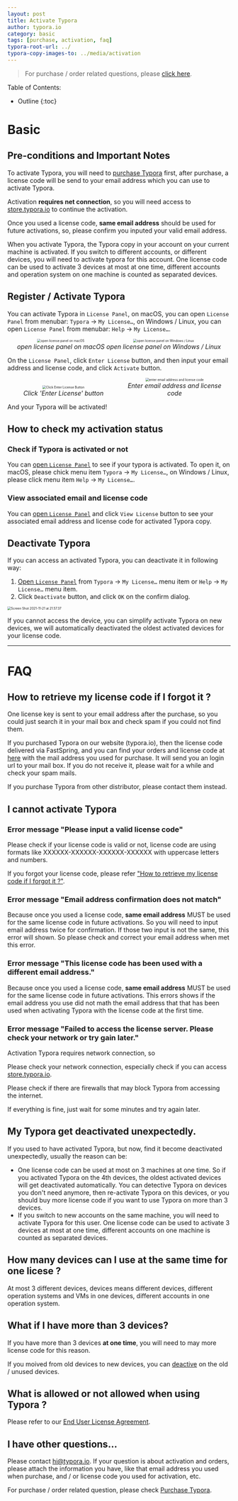```yaml
---
layout: post
title: Activate Typora
author: typora.io
category: basic
tags: [purchase, activation, faq]
typora-root-url: ../
typora-copy-images-to: ../media/activation
---
```


> For purchase / order related questions, please [click here](/purchase).

Table of Contents:


* Outline
{:toc}

# Basic

## Pre-conditions and Important Notes

To activate Typora, you will need to [purchase Typora](https://store.typora.io/) first, after purchase, a license code will be send to your email address which you can use to activate Typora.

Activation **requires net connection**, so you will need access to [store.typora.io](https://store.typora.io) to continue the activation.

Once you used a license code, **same email address** should be used for future activations, so, please confirm you inputed your valid email address.

When you activate Typora, the Typora copy in your account on your current machine is activated. If you switch to different accounts, or different devices, you will need to activate typora for this account. One license code can be used to activate 3 devices at most at one time, different accounts and operation system on one machine is counted as separated devices.

## Register / Activate Typora

You can activate Typora in `License Panel`, on macOS, you can open `License Panel` from menubar: `Typora` → `My License…`, on Windows / Linux, you can open `License Panel` from menubar: `Help` → `My License…`.

<div  style="text-align:center">
  <figure style="margin:0;display:inline-block;">
    <img src="/media/activation/Screen Shot 2021-11-21 at 21.07.33.png" alt="open license panel on macOS" style="zoom:50%;" />	
    <figcaption><center><i>open license panel on macOS</i></center></figcaption>
  </figure>
  <figure  style="margin:0;display:inline-block;">
    <img src="/media/activation/Screen Shot 2021-11-21 at 21.22.48.png" alt="open license panel on Windows / Linux" style="zoom:50%;" />	
    <figcaption><center><i>open license panel on Windows / Linux</i></center></figcaption>
  </figure>
</div>

On the `License Panel`, click `Enter License` button, and then input your email address and license code, and click `Activate` button.

<div  style="text-align:center">
  <figure style="margin:0;display:inline-block;width: 49%;">
    <img src="/media/activation/Screen Shot 2021-11-21 at 21.27.42.png" alt="Click Enter License Button" style="zoom:50%;width:auto;" />	
    <figcaption><center><i>Click 'Enter License' button</i></center></figcaption>
  </figure>
  <figure style="margin:0;display:inline-block;width: 49%;">
    <img src="/media/activation/Screen Shot 2021-11-21 at 21.28.38.png" alt="enter email address and license code" style="zoom:50%;" />	
    <figcaption><center><i>Enter email address and license code</i></center></figcaption>
  </figure>
</div>

And your Typora will be activated!

## How to check my activation status

### Check if Typora is activated or not

You can [open `License Panel`](#register--activate-typora) to see if your typora is activated. To open it, on macOS, please chick menu item `Typora` → `My License…`, on Windows / Linux, please click menu item `Help` → `My License…`.

### View associated email and license code

You can [open `License Panel`](#register--activate-typora) and click `View License` button to see your associated email address and license code for activated Typora copy.

## Deactivate Typora

If you can access an activated Typora, you can deactivate it in following way:

1. [Open `License Panel`](#register--activate-typora) from `Typora` → `My License…` menu item or `Help` → `My License…` menu item.
2. Click `Deactivate` button, and click `OK` on the confirm dialog.

<img src="/media/activation/Screen Shot 2021-11-21 at 21.57.37.png" alt="Screen Shot 2021-11-21 at 21.57.37" style="zoom:50%;" />

If you cannot access the device, you can simplify activate Typora on new devices, we will automatically deactivated the oldest activated devices for your license code.

---

# FAQ

## How to retrieve my license code if I forgot it ?

One license key is sent to your email address after the purchase, so you could just search it in your mail box and check spam if you could not find them.

If you purchased Typora on our website (typora.io), then the license code delivered via FastSpring, and you can find your orders and license code at [here](https://typora.onfastspring.com/account) with the mail address you used for purchase. It will send you an login url to your mail box. If you do not receive it, please wait for a while and check your spam mails.

If you purchase Typora from other distributor, please contact them instead.

## I cannot activate Typora

### Error message "Please input a valid license code"

Please check if your license code is valid or not, license code are using formats like XXXXXX-XXXXXX-XXXXXX-XXXXXX with uppercase letters and numbers.

If you forgot your license code, please refer ["How to retrieve my license code if I forgot it ?"](#how-to-retrieve-my-license-code-if-i-forgot-it-).

### Error message "Email address confirmation does not match"

Because once you used a license code, **same email address** MUST be used for the same license code in future activations. So you will need to input email address twice for confirmation. If those two input is not the same, this error will shown. So please check and correct your email address when met this error.

### Error message "This license code has been used with a different email address."

Because once you used a license code, **same email address** MUST be used for the same license code in future activations. This errors shows if the email address you use did not math the email address that that has been used when activating Typora with the license code at the first time.

### Error message "Failed to access the license server. Please check your network or try gain later."

Activation Typora requires network connection, so

Please check your network connection, especially check if you can access [store.typora.io](https://store.typora.io).

Please check if there are firewalls that may block Typora from accessing the internet.

If everything is fine, just wait for some minutes and try again later.

## My Typora get deactivated unexpectedly.

If you used to have activated Typora, but now, find it become deactivated unexpectedly, usually the reason can be:

- One license code can be used at most on 3 machines at one time. So if you activated Typora on the 4th devices, the oldest activated devices will get deactivated automatically. You can detective Typora on devices you don't need anymore, then re-activate Typora on this devices, or you should buy more license code if you want to use Typora on more than 3 devices.
- If you switch to new accounts on the same machine, you will need to activate Typora for this user. One license code can be used to activate 3 devices at most at one time, different accounts on one machine is counted as separated devices.

## How many devices can I use at the same time for one licese ?

At most 3 different devices, devices means different devices, different operation systems and VMs in one devices, different accounts in one operation system. 

## What if I have more than 3 devices?

If you have more than 3 devices **at one time**, you will need to may more license code for this reason. 

If you moived from old devices to new devices, you can [deactive](#deactivate-typora) on the old / unused devices.

## What is allowed or not allowed when using Typora ?

Please refer to our [End User License Agreement](https://support.typora.io/License-Agreement/).

## I have other questions...

Please contact <hi@typora.io>. If your question is about activation and orders, please attach the information you have, like that email address you used when purchase, and / or license code you used for activation, etc.

For purchase / order related question, please check [Purchase Typora](/purchase).
